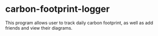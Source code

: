 # carbon-footprint-logger

This program allows user to track daily carbon footprint, as well as add friends and view their diagrams.
